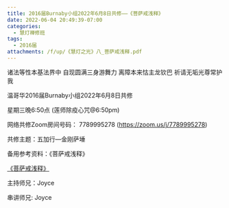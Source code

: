 ```yaml
---
title: 2016届Burnaby小组2022年6月8日共修——《菩萨戒浅释》
date: 2022-06-04 20:49:39-07:00
categories:
  - 慧灯禅修班
tags:
  - 2016届
attachments: /f/up/《慧灯之光》八_菩萨戒浅释.pdf
---
```

诸法等性本基法界中 自现圆满三身游舞力 离障本来怙主龙钦巴 祈请无垢光尊常护我

温哥华2016届Burnaby小组2022年6月8日共修

星期三晚6:50点 (莲师除疫心咒@6:50pm)

网络共修Zoom房间号码： 7789995278 (https://zoom.us/j/7789995278)

共修主题：五加行—金刚萨埵

备用参考资料：《菩萨戒浅释》

[《菩萨戒浅释》](https://s3.ca-central-1.wasabisys.com/hddata/f.huidengchanxiu.net/hdv/f/up/《慧灯之光》八_菩萨戒浅释.pdf)

主持师兄：Joyce

串讲师兄: Joyce
